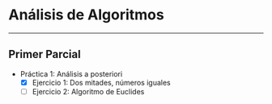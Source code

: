 # Análisis de Algoritmos

---
## Primer Parcial
- Práctica 1: Análisis a posteriori
	- [x] Ejercicio 1: Dos mitades, números iguales
	- [ ] Ejercicio 2: Algoritmo de Euclides
